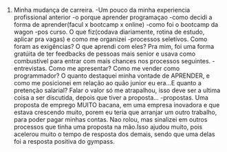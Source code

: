 1. Minha mudança de carreira.
-Um pouco da minha experiencia profissional anterior
-o porque aprender programaçao
-como decidi a forma de aprender(facul x bootcamp x online)
-como foi o bootcamp da wagon
-pos curso. O que fiz(codava diariamente, rotina de estudo, aplicar pra vagas) e como me organizei
-processos seletivos. Como foram as exigências? O que aprendi com eles? Pra mim, foi uma forma gratúita de ter feedbacks de pessoas mais senior e usava como combustivel para entrar com mais chances nos processos seguintes.
-entrevistas. Como me apresentar? Como me vender como programmador? O quanto destaquei minha vontade de APRENDER, e como me posicionei em relação ao quão junior eu era...E quanto a pretenção salarial? Falar o valor só me atrapalhou, isso deve ser a ultima coisa a ser discutida, depois que tiver a proposta...
-propostas. Uma proposta de emprego MUITO bacana, em uma empresa inovadora e que estava crescendo muito, porem eu teria que arranjar um outro trabalho, para poder pagar minhas contas. Nao rolou, mas sinalizei em outros processos que tinha uma proposta na mão.Isso ajudou muito, pois acelerou muito o tempo de resposta dos demais, sendo que uma delas foi a resposta positiva do gympass.
